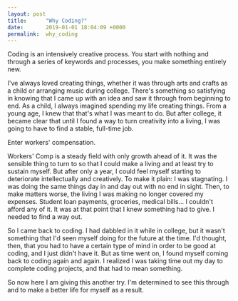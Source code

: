 ```yaml
---
layout: post
title:      "Why Coding?"
date:       2019-01-01 18:04:09 +0000
permalink:  why_coding
---
```



Coding is an intensively creative process. You start with nothing and through a series of keywords and processes, you make something entirely new. 

I've always loved creating things, whether it was through arts and crafts as a child or arranging music during college. There's something so satisfying in knowing that I came up with an idea and saw it through from beginning to end. As a child, I always imagined spending my life creating things. From a young age, I knew that that's what I was meant to do. But after college, it became clear that until I found a way to turn creativity into a living, I was going to have to find a stable, full-time job.

Enter workers' compensation.

Workers' Comp is a steady field with only growth ahead of it. It was the sensible thing to turn to so that I could make a living and at least try to sustain myself. But after only a year, I could feel myself starting to deteriorate intellectually and creatively. To make it plain: I was stagnating. I was doing the same things day in and day out with no end in sight. Then, to make matters worse, the living I was making no longer covered my expenses. Student loan payments, groceries, medical bills... I couldn't afford any of it. It was at that point that I knew something had to give. I needed to find a way out.

So I came back to coding. I had dabbled in it while in college, but it wasn't something that I'd seen myself doing for the future at the time. I'd thought, then, that you had to have a certain type of mind in order to be good at coding, and I just didn't have it. But as time went on, I found myself coming back to coding again and again. I realized I was taking time out my day to complete coding projects, and that had to mean something. 

So now here I am giving this another try. I'm determined to see this through and to make a better life for myself as a result. 
